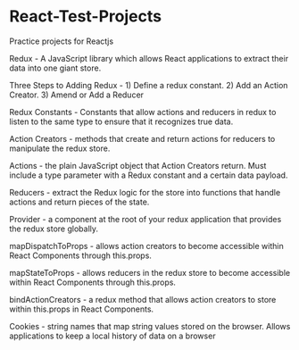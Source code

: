 # React-Test-Projects
Practice projects for Reactjs




Redux - A JavaScript library which allows React applications to extract their data into one giant store.

Three Steps to Adding Redux -  1) Define a redux constant. 2) Add an Action Creator. 3) Amend or Add a Reducer

Redux Constants - Constants that allow actions and reducers in redux to listen to the same type to ensure that it recognizes true data.

Action Creators - methods that create and return actions for reducers to manipulate the redux store.

Actions - the plain JavaScript object that Action Creators return. Must include a type parameter with a Redux constant and a certain data payload.

Reducers - extract the Redux logic for the store into functions that handle actions and return pieces of the state.

Provider - a component at the root of your redux application that provides the redux store globally.

mapDispatchToProps - allows action creators to become accessible within React Components through this.props.

mapStateToProps - allows reducers in the redux store to become accessible within React Components through this.props.

bindActionCreators - a redux method that allows action creators to store within this.props in React Components.

Cookies - string names that map string values stored on the browser. Allows applications to keep a local history of data on a browser
